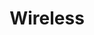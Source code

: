 ---
# This topic lives at
# https://digital.gov/topics/wireless

slug: "wireless"

# Topic Title
title: "Wireless"

# description — keep it short and clear
summary: ""


# Weight
weight: 1

# For more information on managing topics,
# see https://github.com/GSA/digitalgov.gov/wiki
---